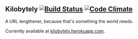 ## Kilobytely [![Build Status](https://secure.travis-ci.org/hrs/kilobytely.png?branch=master&.png)](http://travis-ci.org/hrs/kilobytely) [![Code Climate](https://codeclimate.com/github/hrs/kilobytely.png)](https://codeclimate.com/github/hrs/kilobytely)

A URL lengthener, because that's something the world needs.

Currently available at [kilobytely.herokuapp.com](http://kilobytely.herokuapp.com).

